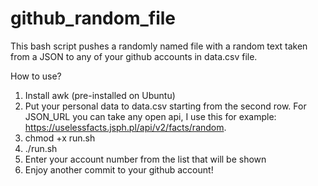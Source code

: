 # github_random_file

This bash script pushes a randomly named file with a random text taken from a JSON to any of your github accounts in data.csv file.

How to use?

1. Install awk (pre-installed on Ubuntu)
2. Put your personal data to data.csv starting from the second row. For JSON_URL you can take any open api, I use this for example: https://uselessfacts.jsph.pl/api/v2/facts/random.
3. chmod +x run.sh
4. ./run.sh
5. Enter your account number from the list that will be shown
6. Enjoy another commit to your github account!

